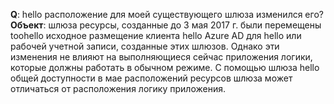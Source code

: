 **Q**: hello расположение для моей существующего шлюза изменился его? <br/>
**Объект**: шлюза ресурсы, созданные до 3 мая 2017 г. были перемещены toohello исходное размещение клиента hello Azure AD для hello или рабочей учетной записи, созданные этих шлюзов. Однако эти изменения не влияют на выполняющиеся сейчас приложения логики, которые должны работать в обычном режиме. С помощью шлюза hello общей доступности в мае расположений ресурсов шлюза может отличаться от расположения логику приложения.